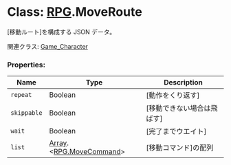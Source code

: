 # Class: [RPG](RPG.md).MoveRoute

[移動ルート]を構成する JSON データ。

関連クラス: [Game_Character](Game_Character.md)

### Properties:

| Name        | Type                                                            | Description                |
| ----------- | --------------------------------------------------------------- | -------------------------- |
| `repeat`    | Boolean                                                         | [動作をくり返す]　         |
| `skippable` | Boolean                                                         | [移動できない場合は飛ばす] |
| `wait`      | Boolean                                                         | [完了までウエイト]         |
| `list`      | [Array](Array.md).&lt;[RPG.MoveCommand](RPG.MoveCommand.md)&gt; | [移動コマンド]の配列       |
